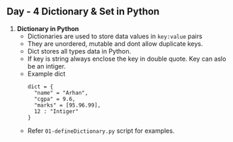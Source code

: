 ## Day - 4 Dictionary & Set in Python

1. **Dictionary in Python**
   - Dictionaries are used to store data values in `key:value` pairs
   - They are unordered, mutable and dont allow duplicate keys.
   - Dict stores all types data in Python.
   - If key is string always enclose the key in double quote. Key can aslo be an intiger.
   - Example dict
     ```
     dict = {
       "name" = "Arhan",
       "cgpa" = 9.6,
       "marks" = [95.96.99],
       12 : "Intiger"
     }
     ```
   - Refer `01-defineDictionary.py` script for examples.

